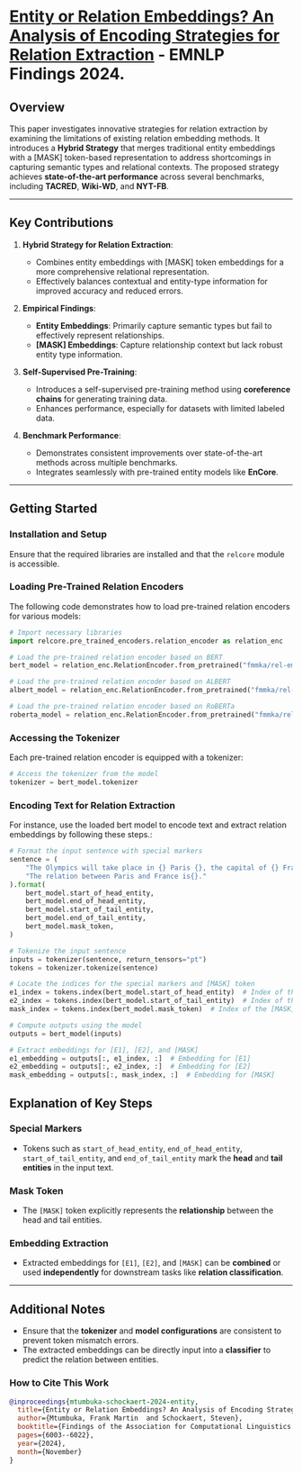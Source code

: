 # [Entity or Relation Embeddings? An Analysis of Encoding Strategies for Relation Extraction](https://arxiv.org/abs/2312.11062) - EMNLP Findings 2024.

## Overview

This paper investigates innovative strategies for relation extraction by examining the limitations of existing relation embedding methods. It introduces a **Hybrid Strategy** that merges traditional entity embeddings with a [MASK] token-based representation to address shortcomings in capturing semantic types and relational contexts. The proposed strategy achieves **state-of-the-art performance** across several benchmarks, including **TACRED**, **Wiki-WD**, and **NYT-FB**.

---

## Key Contributions

1. **Hybrid Strategy for Relation Extraction**:
   - Combines entity embeddings with [MASK] token embeddings for a more comprehensive relational representation.
   - Effectively balances contextual and entity-type information for improved accuracy and reduced errors.

2. **Empirical Findings**:
   - **Entity Embeddings**: Primarily capture semantic types but fail to effectively represent relationships.
   - **[MASK] Embeddings**: Capture relationship context but lack robust entity type information.

3. **Self-Supervised Pre-Training**:
   - Introduces a self-supervised pre-training method using **coreference chains** for generating training data.
   - Enhances performance, especially for datasets with limited labeled data.

4. **Benchmark Performance**:
   - Demonstrates consistent improvements over state-of-the-art methods across multiple benchmarks.
   - Integrates seamlessly with pre-trained entity models like **EnCore**.

---

## Getting Started

### Installation and Setup

Ensure that the required libraries are installed and that the `relcore` module is accessible.

### Loading Pre-Trained Relation Encoders

The following code demonstrates how to load pre-trained relation encoders for various models:

```python
# Import necessary libraries
import relcore.pre_trained_encoders.relation_encoder as relation_enc

# Load the pre-trained relation encoder based on BERT
bert_model = relation_enc.RelationEncoder.from_pretrained("fmmka/rel-emb-bert-b-uncased")

# Load the pre-trained relation encoder based on ALBERT
albert_model = relation_enc.RelationEncoder.from_pretrained("fmmka/rel-emb-albert")

# Load the pre-trained relation encoder based on RoBERTa
roberta_model = relation_enc.RelationEncoder.from_pretrained("fmmka/rel-emb-roberta-large")
```

### Accessing the Tokenizer
Each pre-trained relation encoder is equipped with a tokenizer:
```python
# Access the tokenizer from the model
tokenizer = bert_model.tokenizer
```

### Encoding Text for Relation Extraction
For instance, use the loaded bert model to encode text and extract relation embeddings by following these steps.:

```python
# Format the input sentence with special markers
sentence = (
    "The Olympics will take place in {} Paris {}, the capital of {} France {}. "
    "The relation between Paris and France is{}."
).format(
    bert_model.start_of_head_entity,
    bert_model.end_of_head_entity,
    bert_model.start_of_tail_entity,
    bert_model.end_of_tail_entity,
    bert_model.mask_token,
)

# Tokenize the input sentence
inputs = tokenizer(sentence, return_tensors="pt")
tokens = tokenizer.tokenize(sentence)

# Locate the indices for the special markers and [MASK] token
e1_index = tokens.index(bert_model.start_of_head_entity)  # Index of the [E1] token
e2_index = tokens.index(bert_model.start_of_tail_entity)  # Index of the [E2] token
mask_index = tokens.index(bert_model.mask_token)  # Index of the [MASK] token

# Compute outputs using the model
outputs = bert_model(inputs)

# Extract embeddings for [E1], [E2], and [MASK]
e1_embedding = outputs[:, e1_index, :]  # Embedding for [E1]
e2_embedding = outputs[:, e2_index, :]  # Embedding for [E2]
mask_embedding = outputs[:, mask_index, :]  # Embedding for [MASK]

```
## Explanation of Key Steps

### Special Markers
- Tokens such as `start_of_head_entity`, `end_of_head_entity`, `start_of_tail_entity`, and `end_of_tail_entity` mark the **head** and **tail entities** in the input text.

### Mask Token
- The `[MASK]` token explicitly represents the **relationship** between the head and tail entities.

### Embedding Extraction
- Extracted embeddings for `[E1]`, `[E2]`, and `[MASK]` can be **combined** or used **independently** for downstream tasks like **relation classification**.

---

## Additional Notes
- Ensure that the **tokenizer** and **model configurations** are consistent to prevent token mismatch errors.
- The extracted embeddings can be directly input into a **classifier** to predict the relation between entities.


### **How to Cite This Work**
```bibtex
@inproceedings{mtumbuka-schockaert-2024-entity,
  title={Entity or Relation Embeddings? An Analysis of Encoding Strategies for Relation Extraction},
  author={Mtumbuka, Frank Martin  and Schockaert, Steven},
  booktitle={Findings of the Association for Computational Linguistics: EMNLP 2024},
  pages={6003--6022},
  year={2024},
  month={November}
}
```

